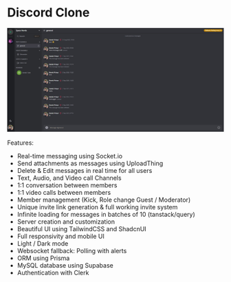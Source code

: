 # Discord Clone

<p align="center">
<img alt='/' src="/public/discord.jpg" width="900px" height="auto"/>
</p>

Features:

- Real-time messaging using Socket.io
- Send attachments as messages using UploadThing
- Delete & Edit messages in real time for all users
- Text, Audio, and Video call Channels
- 1:1 conversation between members
- 1:1 video calls between members
- Member management (Kick, Role change Guest / Moderator)
- Unique invite link generation & full working invite system
- Infinite loading for messages in batches of 10 (tanstack/query)
- Server creation and customization
- Beautiful UI using TailwindCSS and ShadcnUI
- Full responsivity and mobile UI
- Light / Dark mode
- Websocket fallback: Polling with alerts
- ORM using Prisma
- MySQL database using Supabase
- Authentication with Clerk

